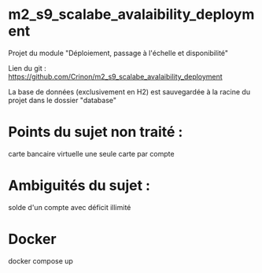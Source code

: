 # m2_s9_scalabe_avalaibility_deployment

Projet du module "Déploiement, passage à l'échelle et disponibilité"

Lien du git : https://github.com/Crinon/m2_s9_scalabe_avalaibility_deployment

La base de données (exclusivement en H2) est sauvegardée à la racine du projet dans le dossier "database"

# Points du sujet non traité :
carte bancaire virtuelle
une seule carte par compte
# Ambiguités du sujet :
solde d'un compte avec déficit illimité


# Docker
docker compose up